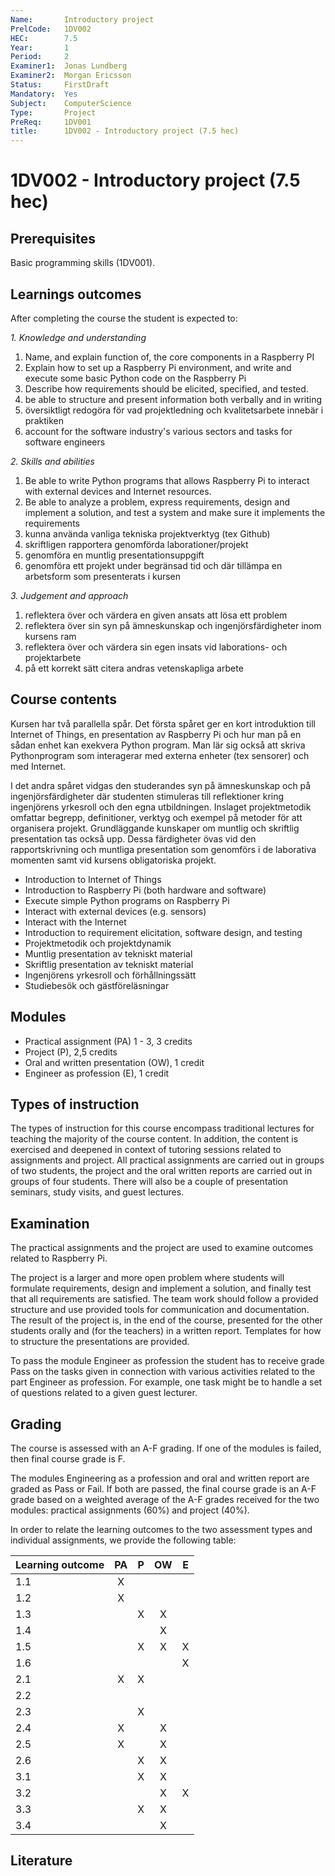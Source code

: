 ```yaml
---
Name:       Introductory project
PrelCode:   1DV002
HEC:        7.5
Year:       1
Period:     2
Examiner1:  Jonas Lundberg   
Examiner2:  Morgan Ericsson
Status:     FirstDraft
Mandatory:  Yes
Subject:    ComputerScience
Type:       Project
PreReq:     1DV001 
title:      1DV002 - Introductory project (7.5 hec)
---
```


# 1DV002 - Introductory project (7.5 hec)

## Prerequisites

Basic programming skills (1DV001).

## Learnings outcomes

After completing the course the student is expected to:

*1. Knowledge and understanding*

1. Name, and explain function of, the core components in a Raspberry PI 
2. Explain how to set up a Raspberry Pi environment, and write and execute some basic Python code on the Raspberry Pi
3. Describe how requirements should be elicited, specified, and tested.
4. be able to structure and present information both verbally and in writing
5. översiktligt redogöra för vad projektledning och kvalitetsarbete innebär i praktiken
6. account for the software industry's various sectors and tasks for software
engineers

*2.	Skills and abilities*

1. Be able to write Python programs that allows Raspberry Pi to interact with external devices and Internet resources. 
2. Be able to analyze a problem, express requirements, design and implement a solution, and test a 
system and make sure it implements the requirements
3. kunna använda vanliga tekniska projektverktyg (tex Github)
4. skriftligen rapportera genomförda laborationer/projekt
5. genomföra en muntlig presentationsuppgift
6. genomföra ett projekt under begränsad tid och där tillämpa en arbetsform som presenterats i kursen

*3.	Judgement and approach*

1. reflektera över och värdera en given ansats att lösa ett problem 
2. reflektera över sin syn på ämneskunskap och ingenjörsfärdigheter inom kursens ram
3. reflektera över och värdera sin egen insats vid laborations- och projektarbete
4. på ett korrekt sätt citera andras vetenskapliga arbete

## Course contents
Kursen har två parallella spår. Det första spåret ger en kort introduktion till 
Internet of Things, en presentation av Raspberry Pi och hur man på en sådan enhet 
kan exekvera Python program. Man lär sig också att skriva Pythonprogram som interagerar 
med externa enheter (tex sensorer) och med Internet.

I det andra spåret vidgas den studerandes syn på ämneskunskap och på ingenjörsfärdigheter 
där studenten stimuleras till reflektioner kring ingenjörens yrkesroll och den egna utbildningen. 
Inslaget projektmetodik omfattar begrepp, definitioner, verktyg och exempel på metoder för 
att organisera projekt. Grundläggande kunskaper om muntlig och skriftlig presentation tas 
också upp. Dessa färdigheter övas vid den rapportskrivning och muntliga presentation som 
genomförs i de laborativa momenten samt vid kursens obligatoriska projekt. 


- Introduction to Internet of Things
- Introduction to Raspberry Pi (both hardware and software)
- Execute simple Python programs on Raspberry Pi
- Interact with external devices (e.g. sensors)
- Interact with the Internet
- Introduction to requirement elicitation, software design, and testing
- Projektmetodik och projektdynamik
- Muntlig presentation av tekniskt material
- Skriftlig presentation av tekniskt material
- Ingenjörens yrkesroll och förhållningssätt
- Studiebesök och gästföreläsningar

## Modules
* Practical assignment (PA) 1 - 3, 3 credits
* Project (P), 2,5 credits
* Oral and written presentation (OW), 1 credit
* Engineer as profession (E), 1 credit

## Types of instruction
The types of instruction for this course encompass traditional lectures for teaching the majority of the course content. 
In addition, the content is exercised and deepened in context of tutoring sessions related to assignments and project. 
All practical assignments are carried out in groups of two students, the project and the oral written reports are carried 
out in groups of four students. There will also be a couple of presentation seminars, study visits, and guest lectures.

## Examination

The practical assignments and the project are used to examine outcomes related to Raspberry Pi.

The project is a larger and more open problem where students will formulate requirements, design and implement a solution, 
and finally test that all requirements are satisfied. The team work should follow a provided structure and use provided tools 
for communication and documentation. The result of the project is, in the end of the course, 
presented for the other students orally and (for the teachers) in a written report. Templates for how to 
structure the presentations are provided.

To pass the module Engineer as profession the student has to receive grade  
Pass on the tasks given in connection with various activities related to the 
part Engineer as profession. For example, one task might be to handle a set of 
questions related to a given guest lecturer.


## Grading
The course is assessed with an A-F grading.  If one of the modules is failed, then final course grade is F.

The modules Engineering as a profession and oral and written report are graded as Pass or Fail. If both are passed, the 
final course grade is an A-F grade based on a weighted average of the A-F grades received for the two 
modules: practical assignments (60%) and project (40%).

In order to relate the learning outcomes to the two assessment types and individual assignments, 
we provide the following table:

Learning outcome |  PA  |  P  |  OW  |  E 
:--------------- | :--: | :-: | :--: | :-:
1.1              |   X  |     |      |    
1.2              |   X  |     |      |    
1.3              |      |  X  |  X   |    
1.4              |      |     |  X   |    
1.5              |      |  X  |  X   |  X
1.6              |      |     |      |  X
2.1              |   X  |  X  |      |    
2.2              |      |     |      |    
2.3              |      |  X  |      |    
2.4              |   X  |     |  X   |    
2.5              |   X  |     |  X   |    
2.6              |      |  X  |  X   |    
3.1              |      |  X  |  X   |    
3.2              |      |     |  X   |  X
3.3              |      |  X  |  X   |    
3.4              |      |     |  X   |    


## Literature